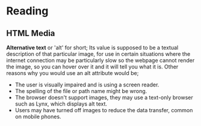 # Reading

## HTML Media

**Alternative text** or 'alt' for short; Its value is supposed to be a textual description of that particular image, for use in certain situations where the internet connection may be particularly slow so the webpage cannot render the image, so you can hover over it and it will tell you what it is. Other reasons why you would use an alt attribute would be;

- The user is visually impaired and is using a screen reader.
- The spelling of the file or path name might be wrong.
- The browser doesn't support images, they may use a text-only browser such as Lynx, which displays alt text.
- Users may have turned off images to reduce the data transfer, common on mobile phones.

